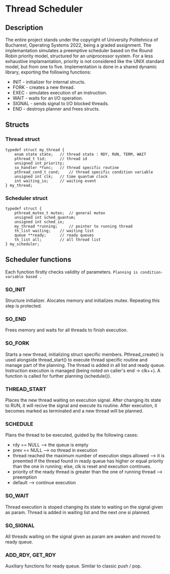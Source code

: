 # Thread Scheduler

## Description
The entire project stands under the copyright of University Politehnica of Bucharest, Operating Systems 2022, being a graded assignment.
The implemantation simulates a preemptive scheduler based on the Round Robin priority model, structured for an uniprocessor system. For a less exhaustive implamantation, priority is not considered like the UNIX standard model, but from one to five.
Implementation is done in a shared dynamic library, exporting the following functions:
* INIT - initializer for internal structs.
* FORK - creates a new thread.
* EXEC - simulates execution of an instruction.
* WAIT - waits for an I/O operation.
* SIGNAL - sends signal to I/O blocked threads.
* END - destroys planner and frees structs.

## Structs
### Thread struct
```
typedef struct my_thread {
	enum state state; 	// thread state : RDY, RUN, TERM, WAIT
	pthread_t tid; 		// thread id
	unsigned int priority;
	so_handler *func;	// thread specific routine
	pthread_cond_t cond; 	// thread specific condition variable
	unsigned int clk;	// time quantum clock
	int waiting_io; 	// waiting event
} my_thread;
```
### Scheduler struct 
```
typedef struct {
	pthread_mutex_t mutex; 	// general mutex
	unsigned int sched_quantum;
	unsigned int sched_io; 
	my_thread *running; 	// pointer to running thread
	th_list waiting; 	// waiting list
	queue **ready; 		// ready queues
	th_list all; 		// all thread list
} my_scheduler;
```

## Scheduler functions
Each function firstly checks validity of parameters.
` Planning is condition-variable based . `
### SO_INIT
Structure initializer. Alocates memory and initializes mutex. Repeating this step is protected.
### SO_END
Frees memory and waits for all threads to finish execution.
### SO_FORK
Starts a new thread, initializing struct specific members. Pthread_create() is used alongside thread_start() to execute thread specific routine and manage part of the planning. The thread is added in all list and ready queue. Instruction execution is managed (being noted on caller's end -> clk++). A function is called for further planning (schedule()).
### THREAD_START 
Places the new thread waiting on execution signal. After changing its state to RUN, it will recive the signal and execute its routine. After execution, it becomes marked as terminated and a new thread will be planned.
### SCHEDULE
Plans the thread to be executed, guided by the following cases:
* rdy == NULL --> the queue is empty
* prev == NULL --> no thread in execution
* thread reached the maximum number of execution steps allowed --> it is preemted if the thread found in ready queue has higher or equal priority than the one in running; else, clk is reset and execution continues.
* priority of the ready thread is greater than the one of running thread --> preemption
* default --> continue execution
### SO_WAIT 
Thread execution is stoped changing its state to waiting on the signal given as param. Thread is added in waiting list and the next one si planned.
### SO_SIGNAL 
All threads waiting on the signal given as param are awaken and moved to ready queue.
### ADD_RDY, GET_RDY
Auxiliary functions for ready queue. Similar to classic push / pop.
